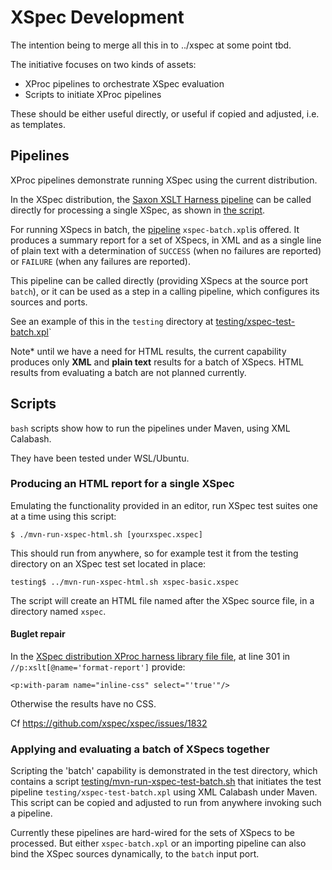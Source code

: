 # XSpec Development

The intention being to merge all this in to ../xspec at some point tbd.

The initiative focuses on two kinds of assets:

- XProc pipelines to orchestrate XSpec evaluation
- Scripts to initiate XProc pipelines

These should be either useful directly, or useful if copied and adjusted, i.e. as templates.

## Pipelines

XProc pipelines demonstrate running XSpec using the current distribution.

In the XSpec distribution, the [Saxon XSLT Harness pipeline](../xspec/src/harnesses/saxon/saxon-xslt-harness.xproc) can be called directly for processing a single XSpec, as shown in [the script](mvn-run-xspec-html.sh).

For running XSpecs in batch, the [pipeline](xspec-batch.xpl) `xspec-batch.xpl`is offered. It produces a summary report for a set of XSpecs, in XML and as a single line of plain text with a determination of `SUCCESS` (when no failures are reported) or `FAILURE` (when any failures are reported).

This pipeline can be called directly (providing XSpecs at the source port `batch`), or it can be used as a step in a calling pipeline, which configures its sources and ports.

See an example of this in the `testing` directory at [testing/xspec-test-batch.xpl](testing/xspec-test-batch.xpl)`

Note* until we have a need for HTML results, the current capability produces only **XML** and **plain text** results for a batch of XSpecs. HTML results from evaluating a batch are not planned currently.

## Scripts

`bash` scripts show how to run the pipelines under Maven, using XML Calabash.

They have been tested under WSL/Ubuntu.

### Producing an HTML report for a single XSpec

Emulating the functionality provided in an editor, run XSpec test suites one at a time using this script:

```
$ ./mvn-run-xspec-html.sh [yourxspec.xspec]
```

This should run from anywhere, so for example test it from the testing directory on an XSpec test set located in place:

```
testing$ ../mvn-run-xspec-html.sh xspec-basic.xspec
```

The script will create an HTML file named after the XSpec source file, in a directory named `xspec`.

#### Buglet repair

In the [XSpec distribution XProc harness library file file](../xspec/src/harnesses/harness-lib.xpl), at line 301 in `//p:xslt[@name='format-report']` provide:

```
<p:with-param name="inline-css" select="'true'"/>
```

Otherwise the results have no CSS.

Cf https://github.com/xspec/xspec/issues/1832

### Applying and evaluating a batch of XSpecs together

Scripting the 'batch' capability is demonstrated in the test directory, which contains a script [testing/mvn-run-xspec-test-batch.sh](testing/mvn-run-xspec-test-batch.sh) that initiates the test pipeline `testing/xspec-test-batch.xpl` using XML Calabash under Maven. This script can be copied and adjusted to run from anywhere invoking such a pipeline.

Currently these pipelines are hard-wired for the sets of XSpecs to be processed. But either `xspec-batch.xpl` or an importing pipeline can also bind the XSpec sources dynamically, to the `batch` input port.



